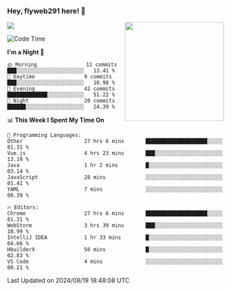 ### Hey, flyweb291 here! 👋

![](https://metrics.lecoq.io/cherry291?template=classic&config.timezone=Asia%2FShanghai)
<img align='right' src="https://media.giphy.com/media/M9gbBd9nbDrOTu1Mqx/giphy.gif" width="230">
<!-- ![](https://github-readme-stats-ouuan.vercel.app/api?username=flyweb291&theme=dark&show_icons=true) -->

<!--START_SECTION:waka-->
![Code Time](http://img.shields.io/badge/Code%20Time-332%20hrs%2026%20mins-blue)

**I'm a Night 🦉** 

```text
🌞 Morning                11 commits          ███░░░░░░░░░░░░░░░░░░░░░░   13.41 % 
🌆 Daytime                9 commits           ███░░░░░░░░░░░░░░░░░░░░░░   10.98 % 
🌃 Evening                42 commits          █████████████░░░░░░░░░░░░   51.22 % 
🌙 Night                  20 commits          ██████░░░░░░░░░░░░░░░░░░░   24.39 % 
```


📊 **This Week I Spent My Time On** 

```text
💬 Programming Languages: 
Other                    27 hrs 6 mins       ████████████████████░░░░░   81.31 % 
Vue.js                   4 hrs 23 mins       ███░░░░░░░░░░░░░░░░░░░░░░   13.19 % 
Java                     1 hr 2 mins         █░░░░░░░░░░░░░░░░░░░░░░░░   03.14 % 
JavaScript               28 mins             ░░░░░░░░░░░░░░░░░░░░░░░░░   01.41 % 
YAML                     7 mins              ░░░░░░░░░░░░░░░░░░░░░░░░░   00.39 % 

🔥 Editors: 
Chrome                   27 hrs 6 mins       ████████████████████░░░░░   81.31 % 
WebStorm                 3 hrs 39 mins       ███░░░░░░░░░░░░░░░░░░░░░░   10.99 % 
IntelliJ IDEA            1 hr 33 mins        █░░░░░░░░░░░░░░░░░░░░░░░░   04.66 % 
HbuilderX                56 mins             █░░░░░░░░░░░░░░░░░░░░░░░░   02.83 % 
VS Code                  4 mins              ░░░░░░░░░░░░░░░░░░░░░░░░░   00.21 % 
```


 Last Updated on 2024/08/19 18:48:08 UTC
<!--END_SECTION:waka-->

<!--
**flyweb291/数字游牧人** is a ✨ _special_ ✨ repository because its `README.md` (this file) appears on your GitHub profile.

Here are some ideas to get you started:

- 🔭 I’m currently working on ...
- 🌱 I’m currently learning ...
- 👯 I’m looking to collaborate on ...
- 🤔 I’m looking for help with ...
- 💬 Ask me about ...
- 📫 How to reach me: ...
- 😄 Pronouns: ...
- ⚡ Fun fact: ...
-->
